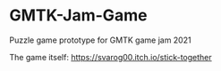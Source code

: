 # GMTK-Jam-Game

Puzzle game prototype for GMTK game jam 2021

The game itself:
https://svarog00.itch.io/stick-together
